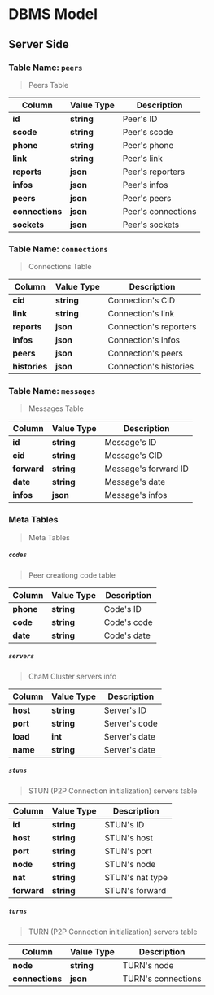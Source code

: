 # DBMS Model

## Server Side

### Table Name: __`peers`__

> Peers Table

| Column          | Value Type | Description        |
| --------------- | ---------- | ------------------ |
| __id__          | __string__ | Peer's ID          |
| __scode__       | __string__ | Peer's scode       |
| __phone__       | __string__ | Peer's phone       |
| __link__        | __string__ | Peer's link        |
| __reports__     | __json__   | Peer's reporters   |
| __infos__       | __json__   | Peer's infos       |
| __peers__       | __json__   | Peer's peers       |
| __connections__ | __json__   | Peer's connections |
| __sockets__     | __json__   | Peer's sockets     |

### Table Name: __`connections`__

> Connections Table

| Column        | Value Type | Description            |
| ------------- | ---------- | ---------------------- |
| __cid__       | __string__ | Connection's CID       |
| __link__      | __string__ | Connection's link      |
| __reports__   | __json__   | Connection's reporters |
| __infos__     | __json__   | Connection's infos     |
| __peers__     | __json__   | Connection's peers     |
| __histories__ | __json__   | Connection's histories |

### Table Name: __`messages`__

> Messages Table

| Column      | Value Type | Description          |
| ----------- | ---------- | -------------------- |
| __id__      | __string__ | Message's ID         |
| __cid__     | __string__ | Message's CID        |
| __forward__ | __string__ | Message's forward ID |
| __date__    | __string__ | Message's date       |
| __infos__   | __json__   | Message's infos      |

### Meta Tables

> Meta Tables

##### `codes`

> Peer creationg code table

| Column    | Value Type | Description |
| --------- | ---------- | ----------- |
| __phone__ | __string__ | Code's ID   |
| __code__  | __string__ | Code's code |
| __date__  | __string__ | Code's date |

##### `servers`

> ChaM Cluster servers info

| Column   | Value Type | Description   |
| -------- | ---------- | ------------- |
| __host__ | __string__ | Server's ID   |
| __port__ | __string__ | Server's code |
| __load__ | __int__    | Server's date |
| __name__ | __string__ | Server's date |

##### `stuns`

> STUN (P2P Connection initialization) servers table

| Column      | Value Type | Description     |
| ----------- | ---------- | --------------- |
| __id__      | __string__ | STUN's ID       |
| __host__    | __string__ | STUN's host     |
| __port__    | __string__ | STUN's port     |
| __node__    | __string__ | STUN's node     |
| __nat__     | __string__ | STUN's nat type |
| __forward__ | __string__ | STUN's forward  |

##### `turns`

> TURN (P2P Connection initialization) servers table

| Column          | Value Type | Description        |
| --------------- | ---------- | ------------------ |
| __node__        | __string__ | TURN's node        |
| __connections__ | __json__   | TURN's connections |
